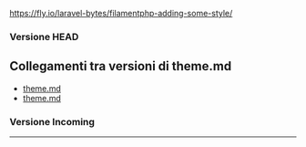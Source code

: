 https://fly.io/laravel-bytes/filamentphp-adding-some-style/
### Versione HEAD


## Collegamenti tra versioni di theme.md
* [theme.md](../../../Xot/docs/filament/theme.md)
* [theme.md](../../../../Themes/One/docs/theme.md)


### Versione Incoming


---

